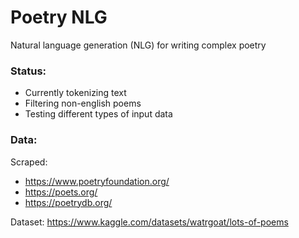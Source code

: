 # Poetry NLG

Natural language generation (NLG) for writing complex poetry

### Status:

- Currently tokenizing text
- Filtering non-english poems
- Testing different types of input data

### Data:

Scraped: 

- https://www.poetryfoundation.org/
- https://poets.org/
- https://poetrydb.org/

Dataset: https://www.kaggle.com/datasets/watrgoat/lots-of-poems
